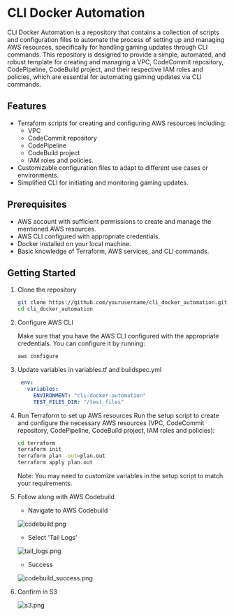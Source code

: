 # CLI Docker Automation
CLI Docker Automation is a repository that contains a collection of scripts and configuration files to automate the process of setting up and managing AWS resources, specifically for handling gaming updates through CLI commands. This repository is designed to provide a simple, automated, and robust template for creating and managing a VPC, CodeCommit repository, CodePipeline, CodeBuild project, and their respective IAM roles and policies, which are essential for automating gaming updates via CLI commands.

## Features
* Terraform scripts for creating and configuring AWS resources including:
  * VPC
  * CodeCommit repository
  * CodePipeline
  * CodeBuild project
  * IAM roles and policies.
* Customizable configuration files to adapt to different use cases or environments.
* Simplified CLI for initiating and monitoring gaming updates.
## Prerequisites
* AWS account with sufficient permissions to create and manage the mentioned AWS resources.
* AWS CLI configured with appropriate credentials.
* Docker installed on your local machine.
* Basic knowledge of Terraform, AWS services, and CLI commands.
## Getting Started
1. Clone the repository
    ```bash
    git clone https://github.com/yourusername/cli_docker_automation.git
    cd cli_docker_automation
    ```
2. Configure AWS CLI

    Make sure that you have the AWS CLI configured with the appropriate credentials. You can configure it by running:
    ```bash
    aws configure
    ```
3. Update variables in variables.tf and buildspec.yml
   ```yaml
    env:
      variables:
        ENVIRONMENT: "cli-docker-automation"
        TEST_FILES_DIR: "/test_files"
    ```
4. Run Terraform to set up AWS resources
    Run the setup script to create and configure the necessary AWS resources (VPC, CodeCommit repository, CodePipeline, CodeBuild project, IAM roles and policies):
    ```bash
    cd terraform
    terraform init
    terraform plan -out=plan.out
    terraform apply plan.out
    ```
    Note: You may need to customize variables in the setup script to match your requirements.
5. Follow along with AWS Codebuild
    * Navigate to AWS Codebuild
   
   ![codebuild.png](images%2Fcodebuild.png)
    * Select 'Tail Logs'
   
   ![tail_logs.png](images%2Ftail_logs.png)
    * Success
   
   ![codebuild_success.png](images%2Fcodebuild_success.png)
6. Confirm in S3

   ![s3.png](images%2Fs3.png)